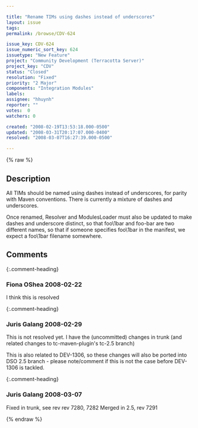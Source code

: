 ```yaml
---

title: "Rename TIMs using dashes instead of underscores"
layout: issue
tags: 
permalink: /browse/CDV-624

issue_key: CDV-624
issue_numeric_sort_key: 624
issuetype: "New Feature"
project: "Community Development (Terracotta Server)"
project_key: "CDV"
status: "Closed"
resolution: "Fixed"
priority: "2 Major"
components: "Integration Modules"
labels: 
assignee: "hhuynh"
reporter: ""
votes:  0
watchers: 0

created: "2008-02-19T13:53:18.000-0500"
updated: "2008-03-31T20:17:07.000-0400"
resolved: "2008-03-07T16:27:39.000-0500"

---
```




{% raw %}



## Description

<div markdown="1" class="description">

All TIMs should be named using dashes instead of underscores, for parity with Maven conventions.  There is currently a mixture of dashes and underscores.

Once renamed, Resolver and ModulesLoader must also be updated to make dashes and underscore distinct, so that
foo\1bar and foo-bar are two different names, so that if someone specifies foo\1bar in the manifest, we expect a foo\1bar filename somewhere.

</div>

## Comments


{:.comment-heading}
### **Fiona OShea** <span class="date">2008-02-22</span>

<div markdown="1" class="comment">

I think this is resolved 

</div>


{:.comment-heading}
### **Juris Galang** <span class="date">2008-02-29</span>

<div markdown="1" class="comment">

This is not resolved yet. I have the (uncommitted) changes in trunk (and related changes to tc-maven-plugin's tc-2.5 branch) 

This is also related to DEV-1306, so these changes will also be ported into DSO 2.5 branch - please note/comment if this is not the case before DEV-1306 is tackled.

</div>


{:.comment-heading}
### **Juris Galang** <span class="date">2008-03-07</span>

<div markdown="1" class="comment">

Fixed in trunk, see rev rev 7280, 7282 
Merged in 2.5, rev 7291

</div>



{% endraw %}

